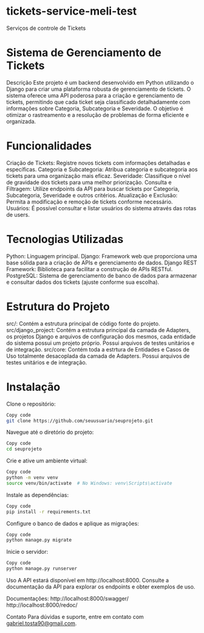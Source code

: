# tickets-service-meli-test
Serviços de controle de Tickets


# Sistema de Gerenciamento de Tickets
Descrição
Este projeto é um backend desenvolvido em Python utilizando o Django para criar uma plataforma robusta de gerenciamento de tickets. O sistema oferece uma API poderosa para a criação e gerenciamento de tickets, permitindo que cada ticket seja classificado detalhadamente com informações sobre Categoria, Subcategoria e Severidade. O objetivo é otimizar o rastreamento e a resolução de problemas de forma eficiente e organizada.

# Funcionalidades
Criação de Tickets: Registre novos tickets com informações detalhadas e específicas.
Categoria e Subcategoria: Atribua categoria e subcategoria aos tickets para uma organização mais eficaz.
Severidade: Classifique o nível de gravidade dos tickets para uma melhor priorização.
Consulta e Filtragem: Utilize endpoints da API para buscar tickets por Categoria, Subcategoria, Severidade e outros critérios.
Atualização e Exclusão: Permita a modificação e remoção de tickets conforme necessário.
Usuários: É possível consultar e listar usuários do sistema através das rotas de users.

# Tecnologias Utilizadas
Python: Linguagem principal.
Django: Framework web que proporciona uma base sólida para a criação de APIs e gerenciamento de dados.
Django REST Framework: Biblioteca para facilitar a construção de APIs RESTful.
PostgreSQL: Sistema de gerenciamento de banco de dados para armazenar e consultar dados dos tickets (ajuste conforme sua escolha).

# Estrutura do Projeto
src/: Contém a estrutura principal de código fonte do projeto.
src/django_project: Contém a estrutura principal da camada de Adapters, os projetos Django e arquivos de configuração dos mesmos, cada entidade do sistema possui um projeto próprio. Possui arquivos de testes unitários e de integração.
src/core: Contém toda a estrtura de Entidades e Casos de Uso totalmente desacoplada da camada de Adapters. Possui arquivos de testes unitários e de integração.

# Instalação

Clone o repositório:

```bash
Copy code
git clone https://github.com/seuusuario/seuprojeto.git
```
Navegue até o diretório do projeto:

```bash
Copy code
cd seuprojeto
```
Crie e ative um ambiente virtual:

```bash
Copy code
python -m venv venv
source venv/bin/activate  # No Windows: venv\Scripts\activate
```
Instale as dependências:

```bash
Copy code
pip install -r requirements.txt
```

Configure o banco de dados e aplique as migrações:

```bash
Copy code
python manage.py migrate
```

Inicie o servidor:

```bash
Copy code
python manage.py runserver
```

Uso
A API estará disponível em http://localhost:8000. Consulte a documentação da API para explorar os endpoints e obter exemplos de uso.

Documentações:
http://localhost:8000/swagger/
http://localhost:8000/redoc/


Contato
Para dúvidas e suporte, entre em contato com gabriel.tosta90@gmail.com.